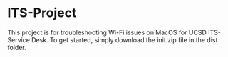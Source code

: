 # ITS-Project

This project is for troubleshooting Wi-Fi issues on MacOS for UCSD ITS-Service Desk. To get started, simply download the init.zip file in the dist folder. 

